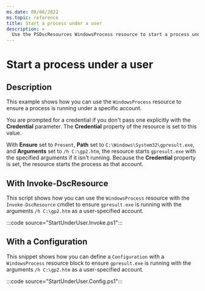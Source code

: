 ```yaml
---
ms.date: 08/08/2022
ms.topic: reference
title: Start a process under a user
description: >
  Use the PSDscResources WindowsProcess resource to start a process under a user.
---
```


# Start a process under a user

## Description

This example shows how you can use the `WindowsProcess` resource to ensure a process is running
under a specific account.

You are prompted for a credential if you don't pass one explicitly with the **Credential**
parameter. The **Credential** property of the resource is set to this value.

With **Ensure** set to `Present`, **Path** set to `C:\Windows\System32\gpresult.exe`, and
**Arguments** set to `/h C:\gp2.htm`, the resource starts `gpresult.exe` with the specified
arguments if it isn't running. Because the **Credential** property is set, the resource starts the
process as that account.

## With Invoke-DscResource

This script shows how you can use the `WindowsProcess` resource with the `Invoke-DscResource` cmdlet
to ensure `gpresult.exe` is running with the arguments `/h C:\gp2.htm` as a user-specified account.

:::code source="StartUnderUser.Invoke.ps1":::

## With a Configuration

This snippet shows how you can define a `Configuration` with a `WindowsProcess` resource block to
ensure `gpresult.exe` is running with the arguments `/h C:\gp2.htm` as a user-specified account.

:::code source="StartUnderUser.Config.ps1":::
